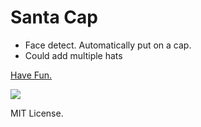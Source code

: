 # Santa Cap

- Face detect. Automatically put on a cap.
- Could add multiple hats

[Have Fun.](https://lqs469.github.io/X-mas-hat/index.html)

![](https://lqs469.github.io/X-mas-hat/demo.png)

MIT License.
